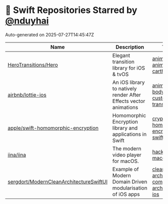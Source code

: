 # 🌟 Swift Repositories Starred by [@nduyhai](https://github.com/nduyhai)

Auto-generated on 2025-07-27T14:45:47Z

| Name | Description | Topics |
|------|-------------|-------|
| [HeroTransitions/Hero](https://github.com/HeroTransitions/Hero) | Elegant transition library for iOS & tvOS | [animation](https://github.com/topics/animation), [animations](https://github.com/topics/animations), [carthage](https://github.com/topics/carthage) |
| [airbnb/lottie-ios](https://github.com/airbnb/lottie-ios) | An iOS library to natively render After Effects vector animations | [animation](https://github.com/topics/animation), [bodymovin](https://github.com/topics/bodymovin), [custom-transitions](https://github.com/topics/custom-transitions) |
| [apple/swift-homomorphic-encryption](https://github.com/apple/swift-homomorphic-encryption) | Homomorphic Encryption library and applications in Swift | [cryptography](https://github.com/topics/cryptography), [homomorphic-encryption](https://github.com/topics/homomorphic-encryption), [swift](https://github.com/topics/swift) |
| [iina/iina](https://github.com/iina/iina) | The modern video player for macOS. | [hacktoberfest](https://github.com/topics/hacktoberfest), [macos](https://github.com/topics/macos), [mpv](https://github.com/topics/mpv) |
| [sergdort/ModernCleanArchitectureSwiftUI](https://github.com/sergdort/ModernCleanArchitectureSwiftUI) | Example of Modern Domain Driven modularisation of iOS apps | [clean-architecture](https://github.com/topics/clean-architecture), [composable-architecture](https://github.com/topics/composable-architecture), [ios](https://github.com/topics/ios) |
